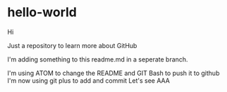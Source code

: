 # hello-world

Hi

Just a repository to learn more about GitHub

I'm adding something to this readme.md in a seperate branch.

I'm using ATOM to change the README and GIT Bash to push it to github
I'm now using git plus to add and commit
Let's see
AAA

